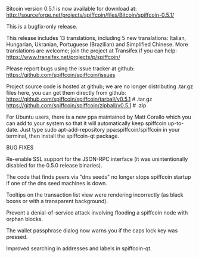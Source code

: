 Bitcoin version 0.5.1 is now available for download at:
http://sourceforge.net/projects/spiffcoin/files/Bitcoin/spiffcoin-0.5.1/

This is a bugfix-only release.

This release includes 13 translations, including 5 new translations:
Italian, Hungarian, Ukranian, Portuguese (Brazilian) and Simplified Chinese.
More translations are welcome; join the project at Transifex if you can help:
https://www.transifex.net/projects/p/spiffcoin/

Please report bugs using the issue tracker at github:
https://github.com/spiffcoin/spiffcoin/issues

Project source code is hosted at github; we are no longer
distributing .tar.gz files here, you can get them
directly from github:
https://github.com/spiffcoin/spiffcoin/tarball/v0.5.1  # .tar.gz
https://github.com/spiffcoin/spiffcoin/zipball/v0.5.1  # .zip

For Ubuntu users, there is a new ppa maintained by Matt Corallo which
you can add to your system so that it will automatically keep
spiffcoin up-to-date.  Just type
sudo apt-add-repository ppa:spiffcoin/spiffcoin
in your terminal, then install the spiffcoin-qt package.


BUG FIXES

Re-enable SSL support for the JSON-RPC interface (it was unintentionally
disabled for the 0.5.0 release binaries).

The code that finds peers via "dns seeds" no longer stops spiffcoin startup
if one of the dns seed machines is down.

Tooltips on the transaction list view were rendering incorrectly (as black boxes
or with a transparent background).

Prevent a denial-of-service attack involving flooding a spiffcoin node with
orphan blocks.

The wallet passphrase dialog now warns you if the caps lock key was pressed.

Improved searching in addresses and labels in spiffcoin-qt.
